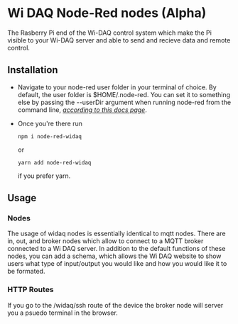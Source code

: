 # Wi DAQ Node-Red nodes (Alpha)
The Rasberry Pi end of the Wi-DAQ control system which make the Pi visible to your Wi-DAQ server and able to send and recieve data and remote control.
## Installation
- Navigate to your node-red user folder in your terminal of choice.  By default, the user folder is $HOME/.node-red. You can set it to something else by passing the --userDir argument when running node-red from the command line, [*according to this docs page*](https://nodered.org/docs/user-guide/runtime/configuration).
- Once you're there run

    ```
    npm i node-red-widaq
    ```
    or
    ```
    yarn add node-red-widaq
    ```
    if you prefer yarn.
<!-- - (Optional step) The widaq type system uses [the GraphQL Type language](https://graphql.org/learn/schema/#type-language) to help validate MQTT input and output as well as making it easier to use the website by providing topic and property descriptions.  By default node-red's text editor does not include highlighting or syntax linting for GraphQL. Unfortunately, node-red make adding this quite difficult and provides no way for npm package to install new highlighting. Skiping this step does not stop you from writting in the text editor, but if you would like highlighting and linting while editing run the command bellow from the userDir.
    ```
    node node_modules/node-red-widaq/config/install-mode-graphqlschema.js
    ```
    __Warning:__ Installation scripts like the one above are very dificult to test, and you may run into and error using the one above.  When you run into an error with it, please leave an issue on this GitHub repository.  To manually install, see the [Manually Installing GraphQL Highlighting and Linting](#manual) section below. -->

## Usage
### Nodes
The usage of widaq nodes is essentially identical to mqtt nodes.  There are in, out, and broker nodes which allow to connect to a MQTT broker connected to a Wi DAQ server.  In addition to the default functions of these nodes, you can add a schema, which allows the Wi DAQ website to show users what type of input/output you would like and how you would like it to be formated.
### HTTP Routes
If you go to the /widaq/ssh route of the device the broker node will server you a psuedo terminal in the browser. 
<!-- __Warning:__ The psuedo terminal is complete unsecure as of this version and will allow any webuser the ability excute non-admin command line commands. -->
<!-- ## Manually Installing GraphQL Highlighting and Linting <a name="manual"></a>
- Navigate to your node-red install.  If you installed it locally in folder, navigate to that. If you installed globally the path will be the following
    ### Mac OS/Linux
    ```
    /usr/local/lib/node_modules/node-red
    ```
    ### Windows 7, 8, and 10
    ```
    %USERPROFILE%\AppData\Roaming\npm\node_modules\node-red
    ```
    ### Windows XP
    ```
    %USERPROFILE%\AppData\npm\node_modules\node-red
    ```
    *Note: These paths are denpendent on how you have installed npm and node, so they maybe incorrect for you.  If these don't work try* `echo $NODE_PATH` *to see if the global node_modules path is set to something else.  If that still doesn't work the* `npm list -g` *tells you where all global packages are installed.  Look for node-red package and navigate to the install folder.*
- Now that you're there, you're going to need to navigate to the ace editor folder inside node-red's @node-red package. The path relative to the node-red folder is
    ```
    /node-red/node_modules/@node-red/editor-client/public/vendor/ace
    ```
- Now that you're in the vendor folder we need to add the [mode-graphqlschema.js](/config/mode-graphqlschema.js) file to this folder.  Run the following command to do that.
    ### Mac OS/Linux
    ```
    wget -d https://raw.githubusercontent.com/henhen724/node-red-widaq/master/config/mode-graphqlschema.js
    ```
    ### Windows Powershell
    ```
    Invoke-WebRequest https://raw.githubusercontent.com/henhen724/node-red-widaq/master/config/mode-graphqlschema.js -OutFile mode-graphqlschema.js
    ```
    ### Windows CMD
    Extraordinarily, CMD does not have a tool to make a HTTP get request.  Please either use powershell, or install wget and use the wget command above. -->
